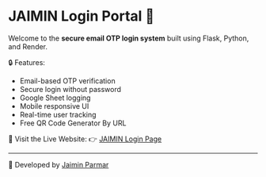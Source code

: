 # JAIMIN Login Portal 🔐

Welcome to the **secure email OTP login system** built using Flask, Python, and Render.

🔒 Features:
- Email-based OTP verification
- Secure login without password
- Google Sheet logging
- Mobile responsive UI
- Real-time user tracking
- Free QR Code Generator By URL

🚀 Visit the Live Website:
👉 [JAIMIN Login Page](https://flask-hblv.onrender.com)

---

📌 Developed by [Jaimin Parmar](jaiminparmar024@email.com)

